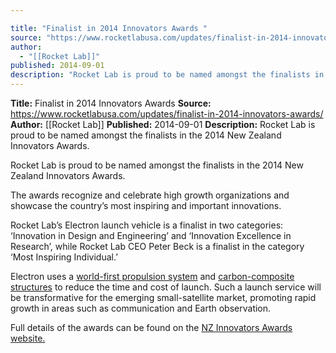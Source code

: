 ```yaml
---

title: "Finalist in 2014 Innovators Awards "
source: "https://www.rocketlabusa.com/updates/finalist-in-2014-innovators-awards/"
author:
  - "[[Rocket Lab]]"
published: 2014-09-01
description: "Rocket Lab is proud to be named amongst the finalists in the 2014 New Zealand Innovators Awards."
---
```


**Title:** Finalist in 2014 Innovators Awards 
**Source:** https://www.rocketlabusa.com/updates/finalist-in-2014-innovators-awards/
**Author:** [[Rocket Lab]]
**Published:** 2014-09-01
**Description:** Rocket Lab is proud to be named amongst the finalists in the 2014 New Zealand Innovators Awards.

Rocket Lab is proud to be named amongst the finalists in the 2014 New Zealand Innovators Awards.

The awards recognize and celebrate high growth organizations and showcase the country’s most inspiring and important innovations.

Rocket Lab’s Electron launch vehicle is a finalist in two categories: ‘Innovation in Design and Engineering’ and ‘Innovation Excellence in Research’, while Rocket Lab CEO Peter Beck is a finalist in the category ‘Most Inspiring Individual.’

Electron uses a [world-first propulsion system](https://www.rocketlabusa.com/about-us/propulsion/rutherford/ "Rutherford") and [carbon-composite structures](https://www.rocketlabusa.com/about-us/vehicle-technologies/carbon-composite-technologies/ "Carbon Composite Technologies") to reduce the time and cost of launch. Such a launch service will be transformative for the emerging small-satellite market, promoting rapid growth in areas such as communication and Earth observation.

Full details of the awards can be found on the [NZ Innovators Awards website.](http://www.innovators.org.nz/index.php/winners-a-finalists/finalists-2014 "NZ Innovators Awards")